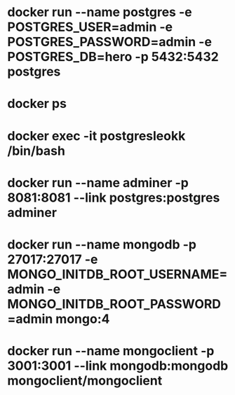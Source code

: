 
# docker run --name postgres -e POSTGRES_USER=admin -e POSTGRES_PASSWORD=admin -e POSTGRES_DB=hero -p 5432:5432 postgres

# docker ps

# docker exec -it postgresleokk /bin/bash 


# docker run --name adminer -p 8081:8081 --link postgres:postgres adminer


# docker run --name mongodb -p 27017:27017 -e MONGO_INITDB_ROOT_USERNAME=admin -e MONGO_INITDB_ROOT_PASSWORD=admin mongo:4


# docker run --name mongoclient -p 3001:3001 --link mongodb:mongodb mongoclient/mongoclient
